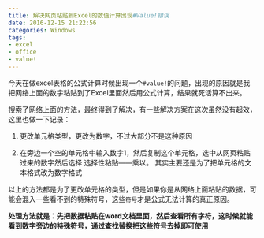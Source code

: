 ```yaml
---
title: 解决网页粘贴到Excel的数值计算出现#Value!错误
date: 2016-12-15 21:22:56
categories: Windows
tags:
- excel
- office
- value!
---
```


今天在做excel表格的公式计算时候出现一个`#value!`的问题，出现的原因就是我把网络上面的数字粘贴到了Excel里面然后用公式计算，结果就死活算不出来。

搜索了网络上面的方法，最终得到了解决，有一些解决方案在这次虽然没有起效，这里也做一下记录：

1. 更改单元格类型，更改为数字，不过大部分不是这种原因

2. 在旁边一个空的单元格中输入数字1，然后复制这个单元格，选中从网页粘贴过来的数字然后选择 选择性粘贴——乘以。 其实主要还是为了把单元格的文本格式改为数字格式

<!-- more -->

以上的方法都是为了更改单元格的类型，但是如果你是从网络上面粘贴的数据，可能会混入一些看不到的特殊符号，这些`符号`才是公式无法计算的真正原因。

**处理方法就是：先把数据粘贴在word文档里面，然后查看所有字符，这时候就能看到数字旁边的特殊符号，通过查找替换把这些符号去掉即可使用**
